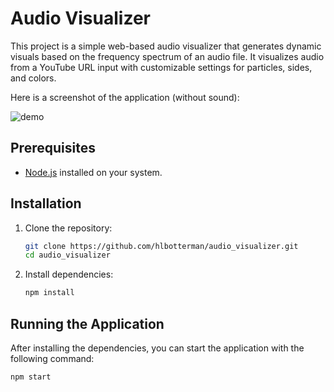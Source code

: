 # Audio Visualizer

This project is a simple web-based audio visualizer that generates dynamic visuals based on the frequency spectrum of an audio file.
It visualizes audio from a YouTube URL input with customizable settings for particles, sides, and colors.

Here is a screenshot of the application (without sound):

![demo](demo.gif)


## Prerequisites
- [Node.js](https://nodejs.org/en/) installed on your system.

## Installation

1. Clone the repository:
   ```bash
   git clone https://github.com/hlbotterman/audio_visualizer.git
   cd audio_visualizer
   ```

2. Install dependencies:
   ```bash
   npm install
   ```

## Running the Application

After installing the dependencies, you can start the application with the following command:

```bash
npm start
